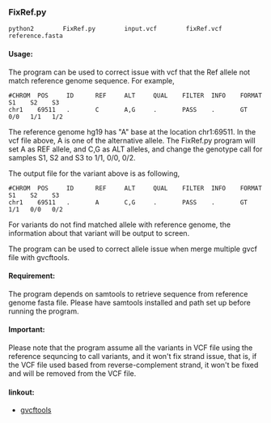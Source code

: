 ### FixRef.py

`python2        FixRef.py        input.vcf        fixRef.vcf        reference.fasta`

#### Usage:
The program can be used to correct issue with vcf that the Ref allele not match reference genome sequence. For example,
```
#CHROM  POS     ID      REF     ALT     QUAL    FILTER  INFO    FORMAT   S1    S2    S3
chr1    69511   .       C       A,G     .       PASS    .       GT       0/0   1/1   1/2
```

The reference genome hg19 has "A" base at the location chr1:69511. In the vcf file above, A is one of the alternative allele. The FixRef.py program will set A as REF allele, and C,G as ALT alleles, and change the genotype call for samples S1, S2 and S3 to 1/1, 0/0, 0/2.

The output file for the variant above is as following,

```
#CHROM  POS     ID      REF     ALT     QUAL    FILTER  INFO    FORMAT    S1    S2    S3
chr1    69511   .       A       C,G     .       PASS    .       GT        1/1   0/0   0/2
```
For variants do not find matched allele with reference genome, the information about that variant will be output to screen.

The program can be used to correct allele issue when merge multiple gvcf file with gvcftools.

#### Requirement:
The program depends on samtools to retrieve sequence from reference genome fasta file. Please have samtools installed and path set up before running the program.

#### Important:
Please note that the program assume all the variants in VCF file using the reference sequncing to call variants, and it won't fix strand issue, that is, if the VCF file used based from reverse-complement strand, it won't be fixed and will be removed from the VCF file.

#### linkout:
   - [gvcftools](https://sites.google.com/site/gvcftools/)

